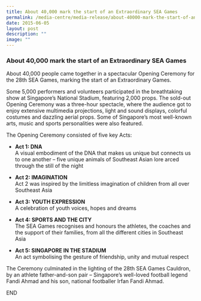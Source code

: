 ```yaml
---
title: About 40,000 mark the start of an Extraordinary SEA Games
permalink: /media-centre/media-release/about-40000-mark-the-start-of-an-extraordinary-sea-games/
date: 2015-06-05
layout: post
description: ""
image: ""
---
```

### **About 40,000 mark the start of an Extraordinary SEA Games**
About 40,000 people came together in a spectacular Opening Ceremony for the 28th SEA Games, marking the start of an Extraordinary Games.

Some 5,000 performers and volunteers participated in the breathtaking show at Singapore’s National Stadium, featuring 2,000 props. The sold-out Opening Ceremony was a three-hour spectacle, where the audience got to enjoy extensive multimedia projections, light and sound displays, colorful costumes and dazzling aerial props. Some of Singapore’s most well-known arts, music and sports personalities were also featured.

The Opening Ceremony consisted of five key Acts:

* **Act 1: DNA**   
A visual embodiment of the DNA that makes us unique but connects us to one another – five unique animals of Southeast Asian lore arced through the still of the night

* **Act 2: IMAGINATION**  
Act 2 was inspired by the limitless imagination of children from all over Southeast Asia

* **Act 3: YOUTH EXPRESSION**  
A celebration of youth voices, hopes and dreams

* **Act 4: SPORTS AND THE CITY**  
The SEA Games recognises and honours the athletes, the coaches and the support of their families, from all the different cities in Southeast Asia

* **Act 5: SINGAPORE IN THE STADIUM**  
An act symbolising the gesture of friendship, unity and mutual respect

The Ceremony culminated in the lighting of the 28th SEA Games Cauldron, by an athlete father-and-son pair – Singapore’s well-loved football legend Fandi Ahmad and his son, national footballer Irfan Fandi Ahmad.

END